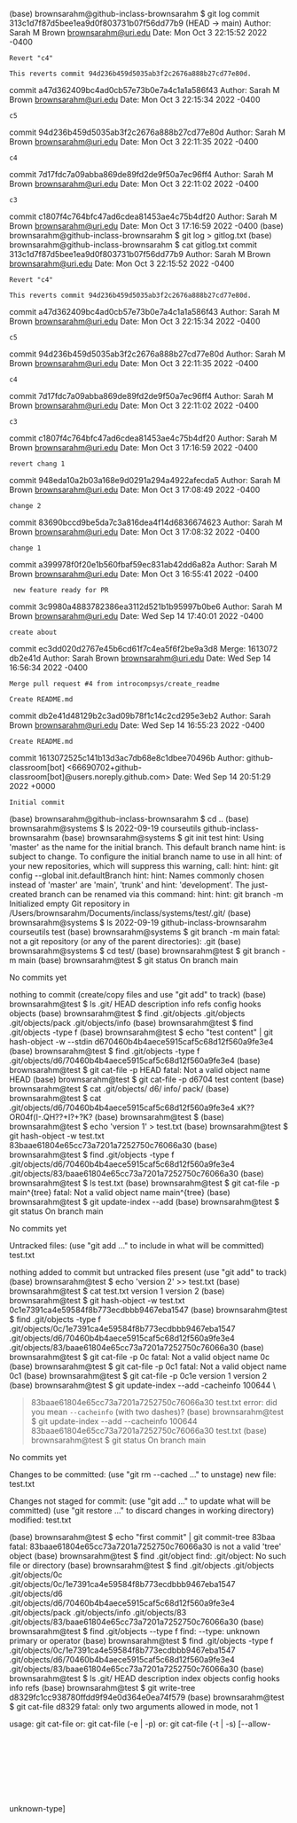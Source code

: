 (base) brownsarahm@github-inclass-brownsarahm $ git log
commit 313c1d7f87d5bee1ea9d0f803731b07f56dd77b9 (HEAD -> main)
Author: Sarah M Brown <brownsarahm@uri.edu>
Date:   Mon Oct 3 22:15:52 2022 -0400

    Revert "c4"
    
    This reverts commit 94d236b459d5035ab3f2c2676a888b27cd77e80d.

commit a47d362409bc4ad0cb57e73b0e7a4c1a1a586f43
Author: Sarah M Brown <brownsarahm@uri.edu>
Date:   Mon Oct 3 22:15:34 2022 -0400

    c5

commit 94d236b459d5035ab3f2c2676a888b27cd77e80d
Author: Sarah M Brown <brownsarahm@uri.edu>
Date:   Mon Oct 3 22:11:35 2022 -0400

    c4

commit 7d17fdc7a09abba869de89fd2de9f50a7ec96ff4
Author: Sarah M Brown <brownsarahm@uri.edu>
Date:   Mon Oct 3 22:11:02 2022 -0400

    c3

commit c1807f4c764bfc47ad6cdea81453ae4c75b4df20
Author: Sarah M Brown <brownsarahm@uri.edu>
Date:   Mon Oct 3 17:16:59 2022 -0400
(base) brownsarahm@github-inclass-brownsarahm $ git log > gitlog.txt
(base) brownsarahm@github-inclass-brownsarahm $ cat gitlog.txt 
commit 313c1d7f87d5bee1ea9d0f803731b07f56dd77b9
Author: Sarah M Brown <brownsarahm@uri.edu>
Date:   Mon Oct 3 22:15:52 2022 -0400

    Revert "c4"
    
    This reverts commit 94d236b459d5035ab3f2c2676a888b27cd77e80d.

commit a47d362409bc4ad0cb57e73b0e7a4c1a1a586f43
Author: Sarah M Brown <brownsarahm@uri.edu>
Date:   Mon Oct 3 22:15:34 2022 -0400

    c5

commit 94d236b459d5035ab3f2c2676a888b27cd77e80d
Author: Sarah M Brown <brownsarahm@uri.edu>
Date:   Mon Oct 3 22:11:35 2022 -0400

    c4

commit 7d17fdc7a09abba869de89fd2de9f50a7ec96ff4
Author: Sarah M Brown <brownsarahm@uri.edu>
Date:   Mon Oct 3 22:11:02 2022 -0400

    c3

commit c1807f4c764bfc47ad6cdea81453ae4c75b4df20
Author: Sarah M Brown <brownsarahm@uri.edu>
Date:   Mon Oct 3 17:16:59 2022 -0400

    revert chang 1

commit 948eda10a2b03a168e9d0291a294a4922afecda5
Author: Sarah M Brown <brownsarahm@uri.edu>
Date:   Mon Oct 3 17:08:49 2022 -0400

    change 2

commit 83690bccd9be5da7c3a816dea4f14d6836674623
Author: Sarah M Brown <brownsarahm@uri.edu>
Date:   Mon Oct 3 17:08:32 2022 -0400

    change 1

commit a399978f0f20e1b560fbaf59ec831ab42dd6a82a
Author: Sarah M Brown <brownsarahm@uri.edu>
Date:   Mon Oct 3 16:55:41 2022 -0400

     new feature ready for PR

commit 3c9980a4883782386ea3112d521b1b95997b0be6
Author: Sarah M Brown <brownsarahm@uri.edu>
Date:   Wed Sep 14 17:40:01 2022 -0400

    create about

commit ec3dd020d2767e45b6cd61f7c4ea5f6f2be9a3d8
Merge: 1613072 db2e41d
Author: Sarah Brown <brownsarahm@uri.edu>
Date:   Wed Sep 14 16:56:34 2022 -0400

    Merge pull request #4 from introcompsys/create_readme
    
    Create README.md

commit db2e41d48129b2c3ad09b78f1c14c2cd295e3eb2
Author: Sarah Brown <brownsarahm@uri.edu>
Date:   Wed Sep 14 16:55:23 2022 -0400

    Create README.md

commit 1613072525c141b13d3ac7db68e8c1dbee70496b
Author: github-classroom[bot] <66690702+github-classroom[bot]@users.noreply.github.com>
Date:   Wed Sep 14 20:51:29 2022 +0000

    Initial commit
(base) brownsarahm@github-inclass-brownsarahm $ cd ..
(base) brownsarahm@systems $ ls
2022-09-19			courseutils			github-inclass-brownsarahm
(base) brownsarahm@systems $ git init test
hint: Using 'master' as the name for the initial branch. This default branch name
hint: is subject to change. To configure the initial branch name to use in all
hint: of your new repositories, which will suppress this warning, call:
hint: 
hint: 	git config --global init.defaultBranch <name>
hint: 
hint: Names commonly chosen instead of 'master' are 'main', 'trunk' and
hint: 'development'. The just-created branch can be renamed via this command:
hint: 
hint: 	git branch -m <name>
Initialized empty Git repository in /Users/brownsarahm/Documents/inclass/systems/test/.git/
(base) brownsarahm@systems $ ls
2022-09-19			github-inclass-brownsarahm
courseutils			test
(base) brownsarahm@systems $ git branch -m main
fatal: not a git repository (or any of the parent directories): .git
(base) brownsarahm@systems $ cd test/
(base) brownsarahm@test $ git branch -m main
(base) brownsarahm@test $ git status
On branch main

No commits yet

nothing to commit (create/copy files and use "git add" to track)
(base) brownsarahm@test $ ls .git/
HEAD		description	info		refs
config		hooks		objects
(base) brownsarahm@test $ find .git/objects
.git/objects
.git/objects/pack
.git/objects/info
(base) brownsarahm@test $ find .git/objects -type f
(base) brownsarahm@test $ echo "test content" | git hash-object -w --stdin
d670460b4b4aece5915caf5c68d12f560a9fe3e4
(base) brownsarahm@test $ find .git/objects -type f
.git/objects/d6/70460b4b4aece5915caf5c68d12f560a9fe3e4
(base) brownsarahm@test $ git cat-file -p HEAD
fatal: Not a valid object name HEAD
(base) brownsarahm@test $ git cat-file -p d6704
test content
(base) brownsarahm@test $ cat .git/objects/
d6/   info/ pack/ 
(base) brownsarahm@test $ cat .git/objects/d6/70460b4b4aece5915caf5c68d12f560a9fe3e4 
xK??OR04f(I-.QH??+I?+?K?	(base) brownsarahm@test $ 
(base) brownsarahm@test $ echo 'version 1' > test.txt
(base) brownsarahm@test $ git hash-object -w test.txt 
83baae61804e65cc73a7201a7252750c76066a30
(base) brownsarahm@test $ find .git/objects -type f
.git/objects/d6/70460b4b4aece5915caf5c68d12f560a9fe3e4
.git/objects/83/baae61804e65cc73a7201a7252750c76066a30
(base) brownsarahm@test $ ls
test.txt
(base) brownsarahm@test $ git cat-file -p main^{tree}
fatal: Not a valid object name main^{tree}
(base) brownsarahm@test $ git update-index --add
(base) brownsarahm@test $ git status
On branch main

No commits yet

Untracked files:
  (use "git add <file>..." to include in what will be committed)
	test.txt

nothing added to commit but untracked files present (use "git add" to track)
(base) brownsarahm@test $ echo 'version 2' >> test.txt 
(base) brownsarahm@test $ cat test.txt 
version 1
version 2
(base) brownsarahm@test $ git hash-object -w test.txt 
0c1e7391ca4e59584f8b773ecdbbb9467eba1547
(base) brownsarahm@test $ find .git/objects -type f
.git/objects/0c/1e7391ca4e59584f8b773ecdbbb9467eba1547
.git/objects/d6/70460b4b4aece5915caf5c68d12f560a9fe3e4
.git/objects/83/baae61804e65cc73a7201a7252750c76066a30
(base) brownsarahm@test $ git cat-file -p 0c
fatal: Not a valid object name 0c
(base) brownsarahm@test $ git cat-file -p 0c1
fatal: Not a valid object name 0c1
(base) brownsarahm@test $ git cat-file -p 0c1e
version 1
version 2
(base) brownsarahm@test $ git update-index --add -cacheinfo 100644 \
> 83baae61804e65cc73a7201a7252750c76066a30 test.txt
error: did you mean `--cacheinfo` (with two dashes)?
(base) brownsarahm@test $ git update-index --add --cacheinfo 100644 83baae61804e65cc73a7201a7252750c76066a30 test.txt
(base) brownsarahm@test $ git status
On branch main

No commits yet

Changes to be committed:
  (use "git rm --cached <file>..." to unstage)
	new file:   test.txt

Changes not staged for commit:
  (use "git add <file>..." to update what will be committed)
  (use "git restore <file>..." to discard changes in working directory)
	modified:   test.txt

(base) brownsarahm@test $ echo "first commit" | git commit-tree 83baa
fatal: 83baae61804e65cc73a7201a7252750c76066a30 is not a valid 'tree' object
(base) brownsarahm@test $ find .git/object
find: .git/object: No such file or directory
(base) brownsarahm@test $ find .git/objects
.git/objects
.git/objects/0c
.git/objects/0c/1e7391ca4e59584f8b773ecdbbb9467eba1547
.git/objects/d6
.git/objects/d6/70460b4b4aece5915caf5c68d12f560a9fe3e4
.git/objects/pack
.git/objects/info
.git/objects/83
.git/objects/83/baae61804e65cc73a7201a7252750c76066a30
(base) brownsarahm@test $ find .git/objects --type f
find: --type: unknown primary or operator
(base) brownsarahm@test $ find .git/objects -type f
.git/objects/0c/1e7391ca4e59584f8b773ecdbbb9467eba1547
.git/objects/d6/70460b4b4aece5915caf5c68d12f560a9fe3e4
.git/objects/83/baae61804e65cc73a7201a7252750c76066a30
(base) brownsarahm@test $ ls .git/
HEAD		description	index		objects
config		hooks		info		refs
(base) brownsarahm@test $ git write-tree
d8329fc1cc938780ffdd9f94e0d364e0ea74f579
(base) brownsarahm@test $ git cat-file d8329
fatal: only two arguments allowed in <type> <object> mode, not 1

usage: git cat-file <type> <object>
   or: git cat-file (-e | -p) <object>
   or: git cat-file (-t | -s) [--allow-unknown-type] <object>
   or: git cat-file (--batch | --batch-check | --batch-command) [--batch-all-objects]
                    [--buffer] [--follow-symlinks] [--unordered]
                    [--textconv | --filters]
   or: git cat-file (--textconv | --filters)
                    [<rev>:<path|tree-ish> | --path=<path|tree-ish> <rev>]

Check object existence or emit object contents
    -e                    check if <object> exists
    -p                    pretty-print <object> content

Emit [broken] object attributes
    -t                    show object type (one of 'blob', 'tree', 'commit', 'tag', ...)
    -s                    show object size
    --allow-unknown-type  allow -s and -t to work with broken/corrupt objects

Batch objects requested on stdin (or --batch-all-objects)
    --batch[=<format>]    show full <object> or <rev> contents
    --batch-check[=<format>]
                          like --batch, but don't emit <contents>
    --batch-command[=<format>]
                          read commands from stdin
    --batch-all-objects   with --batch[-check]: ignores stdin, batches all known objects

Change or optimize batch output
    --buffer              buffer --batch output
    --follow-symlinks     follow in-tree symlinks
    --unordered           do not order objects before emitting them

Emit object (blob or tree) with conversion or filter (stand-alone, or with batch)
    --textconv            run textconv on object's content
    --filters             run filters on object's content
    --path blob|tree      use a <path> for (--textconv | --filters); Not with 'batch'

(base) brownsarahm@test $ git cat-file -p d8329
100644 blob 83baae61804e65cc73a7201a7252750c76066a30	test.txt
(base) brownsarahm@test $ echo "first commit" | git commit-tree d8329
e09139a38f4fd6d82715c32aab9adfed67a87ba5
(base) brownsarahm@test $ git status
On branch main

No commits yet

Changes to be committed:
  (use "git rm --cached <file>..." to unstage)
	new file:   test.txt

Changes not staged for commit:
  (use "git add <file>..." to update what will be committed)
  (use "git restore <file>..." to discard changes in working directory)
	modified:   test.txt

(base) brownsarahm@test $ find .git/objects -type f
.git/objects/0c/1e7391ca4e59584f8b773ecdbbb9467eba1547
.git/objects/d6/70460b4b4aece5915caf5c68d12f560a9fe3e4
.git/objects/d8/329fc1cc938780ffdd9f94e0d364e0ea74f579
.git/objects/e0/9139a38f4fd6d82715c32aab9adfed67a87ba5
.git/objects/83/baae61804e65cc73a7201a7252750c76066a30
(base) brownsarahm@test $ 
